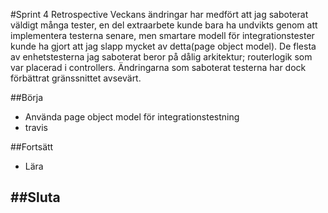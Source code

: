 #Sprint 4 Retrospective
Veckans ändringar har medfört att jag saboterat väldigt många tester, en del extraarbete kunde bara ha undvikts genom att implementera testerna senare, men smartare modell för integrationstester kunde ha gjort att jag slapp mycket av detta(page object model). De flesta av enhetstesterna jag saboterat beror på dålig arkitektur; routerlogik som var placerad i controllers. Ändringarna som saboterat testerna har dock förbättrat gränssnittet avsevärt.

##Börja
* Använda page object model för integrationstestning
* travis

##Fortsätt
* Lära

##Sluta
-